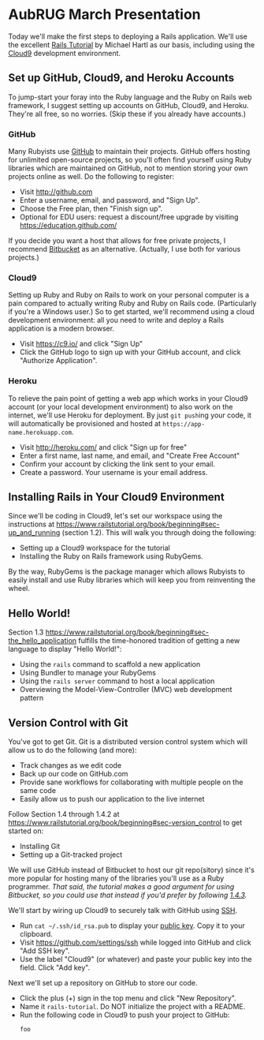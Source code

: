 # AubRUG March Presentation

Today we'll make the first steps to deploying a Rails application.
We'll use the excellent [Rails Tutorial](https://www.railstutorial.org/book/)
by Michael Hartl as our basis, including using the
[Cloud9](https://c9.io/) development environment.


## Set up GitHub, Cloud9, and Heroku Accounts

To jump-start your foray into the Ruby language and the Ruby on Rails
web framework, I suggest setting up accounts on GitHub, Cloud9,
and Heroku. They're all free, so no worries. (Skip these if you already
have accounts.)

### GitHub

Many Rubyists use [GitHub](https://github.com/) to maintain their
projects. GitHub offers hosting for unlimited open-source projects, so you'll
often find yourself using Ruby libraries which are maintained on GitHub,
not to mention storing your own projects online as well. Do the following
to register:

* Visit <http://github.com>
* Enter a username, email, and password, and "Sign Up".
* Choose the Free plan, then "Finish sign up".
* Optional for EDU users: request a discount/free upgrade by visiting
  <https://education.github.com/>

If you decide you want a host that allows for free private projects,
I recommend [Bitbucket](https://bitbucket.org/) as an alternative.
(Actually, I use both for various projects.)

### Cloud9

Setting up Ruby and Ruby on Rails to work on your personal computer
is a pain compared to actually writing Ruby and Ruby on Rails code.
(Particularly if you're a Windows user.) So to get started, we'll
recommend using a cloud development environment: all you need to write
and deploy a Rails application is a modern browser.

* Visit <https://c9.io/> and click "Sign Up"
* Click the GitHub logo to sign up with your GitHub account, and click
  "Authorize Application".

### Heroku

To relieve the pain point of getting a web app which works in your
Cloud9 account (or your local development environment)
to also work on the internet, we'll use Heroku for deployment. By just
`git push`ing your code, it will automatically be provisioned and
hosted at `https://app-name.herokuapp.com`.

* Visit <http://heroku.com/> and click "Sign up for free"
* Enter a first name, last name, and email, and "Create Free Account"
* Confirm your account by clicking the link sent to your email.
* Create a password. Your username is your email address.


## Installing Rails in Your Cloud9 Environment

Since we'll be coding in Cloud9, let's set our workspace using
the instructions at
<https://www.railstutorial.org/book/beginning#sec-up_and_running>
(section 1.2). This will walk you through doing the following:

* Setting up a Cloud9 workspace for the tutorial
* Installing the Ruby on Rails framework using RubyGems.

By the way, RubyGems is the package manager which allows Rubyists to
easily install and use Ruby libraries which will keep you from
reinventing the wheel.


## Hello World!

Section 1.3
<https://www.railstutorial.org/book/beginning#sec-the_hello_application>
fulfills the time-honored tradition of getting a new language to display
"Hello World!":

* Using the `rails` command to scaffold a new application
* Using Bundler to manage your RubyGems
* Using the `rails server` command to host a local application
* Overviewing the Model-View-Controller (MVC) web development pattern


## Version Control with Git

You've got to get Git. Git is a distributed version control system which
will allow us to do the following (and more):

* Track changes as we edit code
* Back up our code on GitHub.com
* Provide sane workflows for collaborating with multiple people
  on the same code
* Easily allow us to push our application to the live internet

Follow Section 1.4 through 1.4.2 at
<https://www.railstutorial.org/book/beginning#sec-version_control>
to get started on:

* Installing Git
* Setting up a Git-tracked project

We will use GitHub instead of Bitbucket to host our git repo(sitory)
since it's more popular for hosting many of the libraries you'll use
as a Ruby programmer. *That said, the tutorial makes a good argument for using
Bitbucket, so you could use that instead if you'd prefer by following
[1.4.3](https://www.railstutorial.org/book/beginning#sec-bitbucket).*

We'll start by wiring up Cloud9 to securely talk with GitHub using
[SSH](http://en.wikipedia.org/wiki/Secure_Shell).

* Run `cat ~/.ssh/id_rsa.pub` to display your
  [public key](https://en.wikipedia.org/wiki/Public-key_cryptography).
  Copy it to your clipboard.
* Visit <https://github.com/settings/ssh> while logged into GitHub
  and click "Add SSH key".
* Use the label "Cloud9" (or whatever) and paste your public key into
  the field. Click "Add key".

Next we'll set up a repository on GitHub to store our code.

* Click the plus (+) sign in the top menu and click "New Repository".
* Name it `rails-tutorial`. Do NOT initialize the project with a README.
* Run the following code in Cloud9 to push your project to GitHub:
    ```
    foo
    ```

